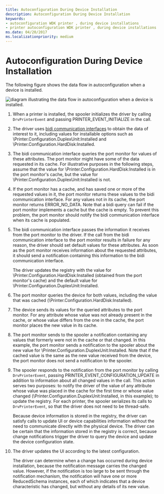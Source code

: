 ```yaml
---
title: Autoconfiguration During Device Installation
description: Autoconfiguration During Device Installation
keywords:
- autoconfiguration WDK printer , during device installations
- printer autoconfiguration WDK printer , during device installations
ms.date: 04/20/2017
ms.localizationpriority: medium
---
```


# Autoconfiguration During Device Installation


The following figure shows the data flow in autoconfiguration when a device is installed.

![diagram illustrating the data flow in autoconfiguration when a device is installed.](images/autocfginstall.png)

1.  When a printer is installed, the spooler initializes the driver by calling `DrvPrinterEvent` and passing PRINTER\_EVENT\_INITIALIZE in the call.

2.  The driver uses [bidi communication interfaces](/windows-hardware/drivers/ddi/_print/index) to obtain the data of interest to it, including values for installable options such as \\Printer.Configuration.DuplexUnit:Installed and \\Printer.Configuration.HardDisk:Installed.

3.  The bidi communication interface queries the port monitor for values of these attributes. The port monitor might have some of the data requested in its cache. For illustrative purposes in the following steps, assume that the value for \\Printer.Configuration.HardDisk:Installed is in the port monitor's cache, but the value for \\Printer.Configuration.DuplexUnit:Installed is not.

4.  If the port monitor has a cache, and has saved one or more of the requested values in it, the port monitor returns these values to the bidi communication interface. For any values not in its cache, the port monitor returns ERROR\_NO\_DATA. Note that a bidi query can fail if the port monitor implements a cache but the cache is empty. To prevent this problem, the port monitor should notify the bidi communication interface when its cache is populated.

5.  The bidi communication interface passes the information it receives from the port monitor to the driver. If the call from the bidi communication interface to the port monitor results in failure for any reason, the driver should set default values for these attributes. As soon as the port monitor receives information about the requested attributes, it should send a notification containing this information to the bidi communication interface.

    The driver updates the registry with the value for \\Printer.Configuration.HardDisk:Installed (obtained from the port monitor's cache) and the default value for \\Printer.Configuration.DuplexUnit:Installed.

6.  The port monitor queries the device for both values, including the value that was cached (\\Printer.Configuration.HardDisk:Installed).

7.  The device sends its values for the queried attributes to the port monitor. For any attribute whose value was not already present in the cache, or whose value differs from the one in the cache, the port monitor places the new value in its cache.

8.  The port monitor sends to the spooler a notification containing any values that formerly were not in the cache or that changed. In this example, the port monitor sends a notification to the spooler about the new value for \\Printer.Configuration.DuplexUnit:Installed. Note that if the cached value is the same as the new value received from the device, the port monitor does not send a notification to the spooler.

9.  The spooler responds to the notification from the port monitor by calling `DrvPrinterEvent`, passing PRINTER\_EVENT\_CONFIGURATION\_UPDATE in addition to information about all changed values in the call. This action serves two purposes: to notify the driver of the value of any attribute whose value was placed in the cache for the first time or whose value changed (\\Printer.Configuration.DuplexUnit:Installed, in this example); to update the registry. For each printer, the spooler serializes its calls to `DrvPrinterEvent`, so that the driver does not need to be thread-safe.

    Because device information is stored in the registry, the driver can satisfy calls to update UI or device capabilities information without the need to communicate directly with the physical device. The driver can be certain that the information stored in the registry is correct, because change notifications trigger the driver to query the device and update the device configuration state.

10. The driver updates the UI according to the latest configuration.

    The driver can determine when a change has occurred during device installation, because the notification message carries the changed value. However, if the notification is too large to be sent through the notification mechanism, the notification will have one or more ReducedSchema instances, each of which indicates that a device characteristic has changed, but without any details of its new value.

 

